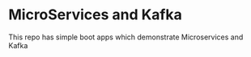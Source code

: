 # MicroServices and Kafka

This repo has simple boot apps which demonstrate Microservices and Kafka
